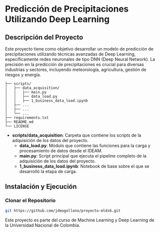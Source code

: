 # Predicción de Precipitaciones Utilizando Deep Learning

## Descripción del Proyecto

Este proyecto tiene como objetivo desarrollar un modelo de predicción de precipitaciones utilizando técnicas avanzadas de Deep Learning, específicamente redes neuronales de tipo DNN (Deep Neural Network). La precisión en la predicción de precipitaciones es crucial para diversas industrias y sectores, incluyendo meteorología, agricultura, gestión de riesgos y energía.

```
├── scripts/
│   ├── data_acquisition/
│   │   ├── main.py
│   │   ├── data_load.py
│   │   ├── 1_business_data_load.ipynb
│   ├── ...
│   ├── ...
│   └── ...
├── requirements.txt
├── README.md
└── LICENSE

```



- **scripts/data_acquisition**: Carpeta que contiene los scripts de la adquisición de los datos del proyecto.
  - **data_load.py**: Módulo que contiene las funciones para la carga y procesamiento de datos desde el IDEAM.
  - **main.py**: Script principal que ejecuta el pipeline completo de la adquisición de los datos del proyecto.
  - **1_business_data_load.ipynb**: Notebook de base sobre el que se desarrolló la etapa de carga.
 
## Instalación y Ejecución

### Clonar el Repositorio

```bash
git https://github.com/jdmogollono/proyecto-mlds6.git
```

Este proyecto es parte del curso de Machine Learning y Deep Learning de la Universidad Nacional de Colombia.
